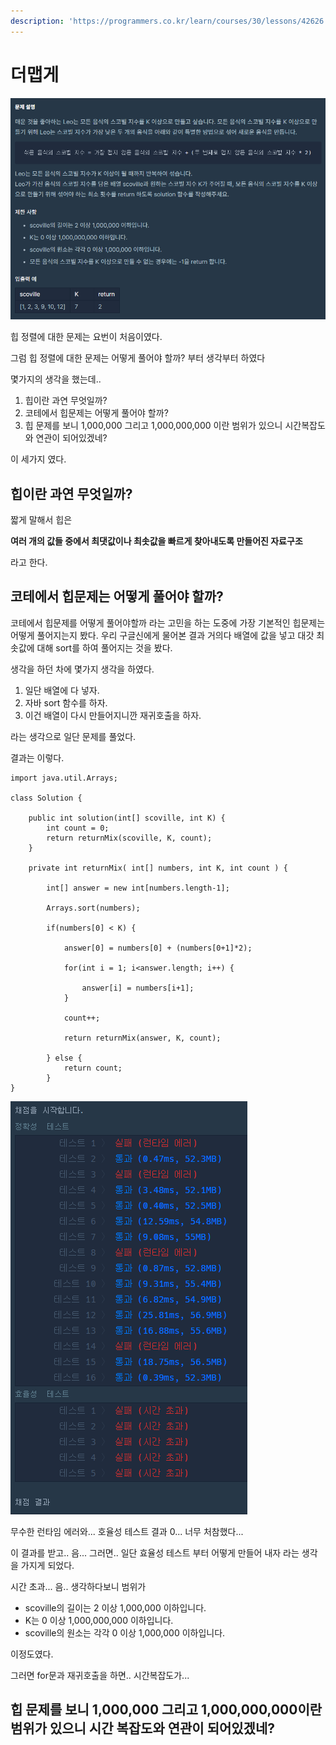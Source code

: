 ```yaml
---
description: 'https://programmers.co.kr/learn/courses/30/lessons/42626'
---
```


# 더맵게

![](../../.gitbook/assets/image%20%2817%29.png)



 힙 정렬에 대한 문제는 요번이 처음이였다. 

 그럼 힙 정렬에 대한 문제는 어떻게 풀어야 할까? 부터 생각부터 하였다

 몇가지의 생각을 했는데..

1. 힙이란 과연 무엇일까?
2. 코테에서 힙문제는 어떻게 풀어야 할까?
3. 힙 문제를 보니 1,000,000 그리고 1,000,000,000 이란 범위가 있으니 시간복잡도와 연관이 되어있겠네?

 이 세가지 였다.

##   힙이란 과연 무엇일까?

 짧게 말해서 힙은 

 **여러 개의 값들 중에서 최댓값이나 최솟값을 빠르게 찾아내도록 만들어진 자료구조** 

 라고 한다.

##   코테에서 힙문제는 어떻게 풀어야 할까?

 코테에서 힙문제를 어떻게 풀어야할까 라는 고민을 하는 도중에 가장 기본적인 힙문제는 어떻게 풀어지는지 봤다. 우리 구글신에게 물어본 결과 거의다 배열에 값을 넣고 대갓 최솟값에 대해 sort를 하여 풀어지는 것을 봤다.

 생각을 하던 차에 몇가지 생각을 하였다.

1. 일단 배열에 다 넣자.
2. 자바 sort 함수를 하자.
3. 이건 배열이 다시 만들어지니깐 재귀호출을 하자.

 라는 생각으로 일단 문제를 풀었다.

 결과는 이렇다.

```text
import java.util.Arrays;

class Solution { 

    public int solution(int[] scoville, int K) { 
        int count = 0; 
        return returnMix(scoville, K, count); 
    } 
    
    private int returnMix( int[] numbers, int K, int count ) { 
    
        int[] answer = new int[numbers.length-1]; 
        
        Arrays.sort(numbers);
    
        if(numbers[0] < K) {

            answer[0] = numbers[0] + (numbers[0+1]*2);
                
            for(int i = 1; i<answer.length; i++) {
                
                answer[i] = numbers[i+1];
            }
            
            count++;
            
            return returnMix(answer, K, count);
    
        } else {
            return count;
        }
}
```

 

![](../../.gitbook/assets/image%20%2818%29.png)

 무수한 런타임 에러와... 호율성 테스트 결과 0... 너무 처참했다...

 이 결과를 받고.. 음... 그러면.. 일단 효율성 테스트 부터 어떻게 만들어 내자 라는 생각을 가지게 되었다.

 시간 초과... 음.. 생각하다보니 범위가 

* scoville의 길이는 2 이상 1,000,000 이하입니다.
* K는 0 이상 1,000,000,000 이하입니다.
* scoville의 원소는 각각 0 이상 1,000,000 이하입니다.

 이정도였다.

 그러면 for문과 재귀호출을 하면.. 시간복잡도가... 

##   힙 문제를 보니 1,000,000 그리고 1,000,000,000이란 범위가 있으니 시간 복잡도와 연관이 되어있겠네?

